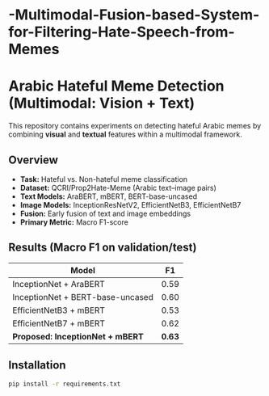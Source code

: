 # -Multimodal-Fusion-based-System-for-Filtering-Hate-Speech-from-Memes


# Arabic Hateful Meme Detection (Multimodal: Vision + Text)

This repository contains experiments on detecting hateful Arabic memes by combining **visual** and **textual** features within a multimodal framework.

## Overview
- **Task:** Hateful vs. Non-hateful meme classification  
- **Dataset:** QCRI/Prop2Hate-Meme (Arabic text–image pairs)  
- **Text Models:** AraBERT, mBERT, BERT-base-uncased  
- **Image Models:** InceptionResNetV2, EfficientNetB3, EfficientNetB7  
- **Fusion:** Early fusion of text and image embeddings  
- **Primary Metric:** Macro F1-score  

## Results (Macro F1 on validation/test)
| Model                            | F1  |
|----------------------------------|-----|
| InceptionNet + AraBERT           | 0.59 |
| InceptionNet + BERT-base-uncased | 0.60 |
| EfficientNetB3 + mBERT           | 0.53 |
| EfficientNetB7 + mBERT           | 0.62 |
| **Proposed: InceptionNet + mBERT** | **0.63** |

## Installation
```bash
pip install -r requirements.txt
